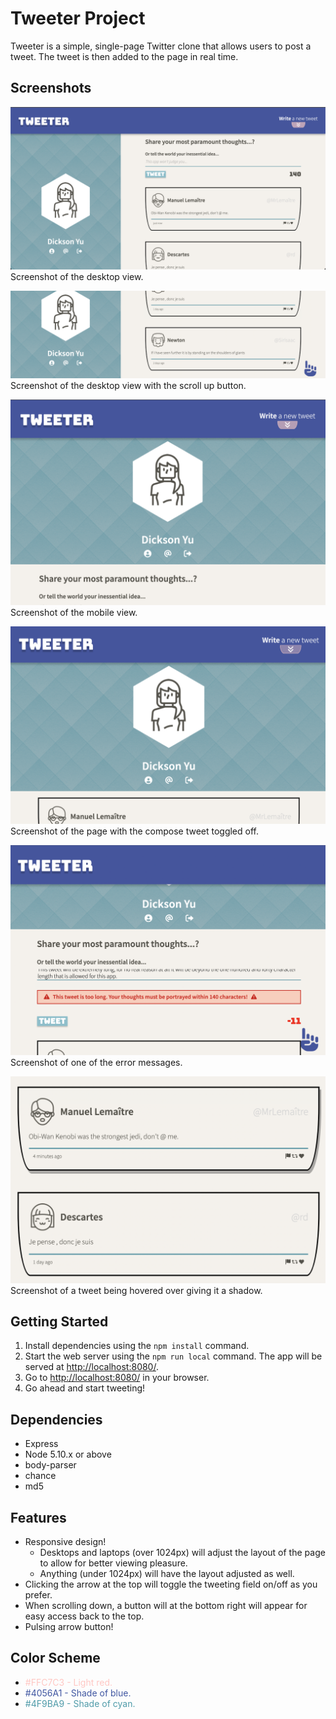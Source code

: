# Tweeter Project

Tweeter is a simple, single-page Twitter clone that allows users to post a tweet. The tweet is then added to the page in real time.

## Screenshots
!["Screenshot of desktop view."](https://github.com/dicyu/tweeter/blob/master/docs/desktop-view.png)
Screenshot of the desktop view.

!["Screenshot of the desktop scroll button."](https://github.com/dicyu/tweeter/blob/master/docs/desktop-scroll.png)
Screenshot of the desktop view with the scroll up button.

!["Screenshot of the mobile view."](https://github.com/dicyu/tweeter/blob/master/docs/mobile-view.png)
Screenshot of the mobile view.

!["Screenshot of the compose toggle."](https://github.com/dicyu/tweeter/blob/master/docs/toggle-compose.png)
Screenshot of the page with the compose tweet toggled off.

!["Screenshot of an error message."](https://github.com/dicyu/tweeter/blob/master/docs/error-message.png)
Screenshot of one of the error messages.

!["Screenshot of the tweet hover shadows!](https://github.com/dicyu/tweeter/blob/master/docs/tweet-shadows.png)
Screenshot of a tweet being hovered over giving it a shadow.

## Getting Started

1. Install dependencies using the `npm install` command.
2. Start the web server using the `npm run local` command. The app will be served at <http://localhost:8080/>.
3. Go to <http://localhost:8080/> in your browser.
4. Go ahead and start tweeting!

## Dependencies

- Express
- Node 5.10.x or above
- body-parser
- chance
- md5

## Features
- Responsive design!
  - Desktops and laptops (over 1024px) will adjust the layout of the page to allow for better viewing pleasure.
  - Anything (under 1024px) will have the layout adjusted as well.
- Clicking the arrow at the top will toggle the tweeting field on/off as you prefer.
- When scrolling down, a button will at the bottom right will appear for easy access back to the top.
- Pulsing arrow button!

## Color Scheme
- <span style="color:#FFC7C3">#FFC7C3 - Light red.
- <span style="color:#4056a1">#4056A1 - Shade of blue.
- <span style="color:#4F9BA9">#4F9BA9 - Shade of cyan.